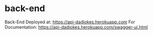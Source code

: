 # back-end
Back-End
Deployed at: https://api-dadjokes.herokuapp.com
For Documentation: https://api-dadjokes.herokuapp.com/swagger-ui.html 
